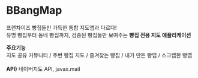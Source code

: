 # BBangMap
프랜차이즈 빵집들만 가득한 통합 지도앱과 다르다!\
유명 빵집부터 동네 빵집까지, 검증된 빵집들만 보여주는 <b>빵집 전용 지도 애플리케이션</b>

<b>주요기능</b>\
지도 공유 커뮤니티 / 주변 빵집 지도 / 즐겨찾는 빵집 / 내가 만든 빵맵 / 스크랩한 빵맵\
\
<b>API)</b>
네이버지도 API, javax.mail
